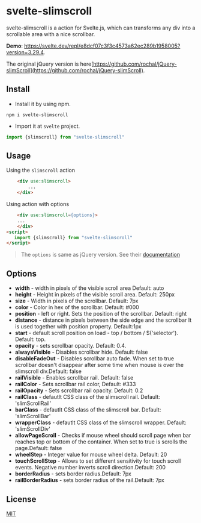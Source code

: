 # svelte-slimscroll
svelte-slimscroll is a action for Svelte.js, which can transforms any div into a scrollable area with a nice scrollbar.

**Demo**: https://svelte.dev/repl/e8dcf07c3f3c4573a62ec289b1958005?version=3.29.4.

The original jQuery version is here[https://github.com/rochal/jQuery-slimScroll](https://github.com/rochal/jQuery-slimScroll).

## Install
- Install it by using npm.

```
npm i svelte-slimscroll
```

- Import it at `svelte` project.

``` js
import {slimscroll} from "svelte-slimscroll"
```

## Usage

Using the `slimscroll` action
``` html
    <div use:slimscroll>
        ...
    </div>
```

Using action with options

``` html
    <div use:slimscroll={options}>
    ...
    </div>
<script>
   import {slimscroll} from "svelte-slimscroll"
</script>
```
> The `options` is same as jQuery version. See their [documentation](http://rocha.la/jQuery-slimScroll)

Options
-------
* **width** - width in pixels of the visible scroll area Default: auto
* **height** - Height in pixels of the visible scroll area.  Default: 250px
* **size** - Width in pixels of the scrollbar. Default: 7px
* **color** - Color in hex of the scrollbar. Default: #000
* **position** - left or right. Sets the position of the scrollbar. Default: right
* **distance** - distance in pixels between the side edge and the scrollbar It is used together with position property. Default:1px
* **start** - default scroll position on load - top / bottom / $('selector'). Default: top.
* **opacity** - sets scrollbar opacity. Default: 0.4.
* **alwaysVisible** - Disables scrollbar hide. Default: false
* **disableFadeOut** - Disables scrollbar auto fade. When set to true scrollbar doesn't disappear after some time when mouse is over the slimscroll div.Default: false
* **railVisible** - Enables scrollbar rail. Default: false
* **railColor** - Sets scrollbar rail color, Default: #333
* **railOpacity** - Sets scrollbar rail opacity. Default: 0.2
* **railClass** - defautlt CSS class of the slimscroll rail. Default: 'slimScrollRail'
* **barClass** - defautlt CSS class of the slimscroll bar. Default: 'slimScrollBar'
* **wrapperClass** - defautlt CSS class of the slimscroll wrapper. Default: 'slimScrollDiv'
* **allowPageScroll** - Checks if mouse wheel should scroll page when bar reaches top or bottom of the container. When set to true is scrolls the page.Default: false
* **wheelStep** - Integer value for mouse wheel delta. Default: 20
* **touchScrollStep** - Allows to set different sensitivity for touch scroll events. Negative number inverts scroll direction.Default: 200
* **borderRadius** - sets border radius.Default: 7px
* **railBorderRadius** - sets border radius of the rail.Default: 7px

## License
[MIT](http://opensource.org/licenses/MIT)
